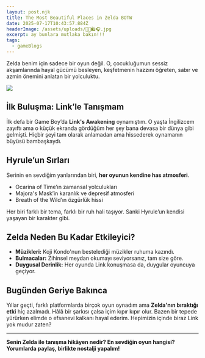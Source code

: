```yaml
---
layout: post.njk
title: The Most Beautiful Places in Zelda BOTW
date: 2025-07-17T10:43:57.884Z
headerImage: /assets/uploads/🎀🧸🛍️🎧.jpg
excerpt: ay bunlara mutlaka bakın!!!
tags:
  - gameBlogs
---
```

Zelda benim için sadece bir oyun değil. O, çocukluğumun sessiz akşamlarında hayal gücümü besleyen, keşfetmenin hazzını öğreten, sabır ve azmin önemini anlatan bir yolculuktu.

![](/assets/uploads/🎀🧸🛍️🎧.jpg)

## İlk Buluşma: Link’le Tanışmam

İlk defa bir Game Boy’da **Link's Awakening** oynamıştım. O yaşta İngilizcem zayıftı ama o küçük ekranda gördüğüm her şey bana devasa bir dünya gibi gelmişti. Hiçbir şeyi tam olarak anlamadan ama hissederek oynamanın büyüsü bambaşkaydı.

## Hyrule’un Sırları

Serinin en sevdiğim yanlarından biri, **her oyunun kendine has atmosferi**.  

* Ocarina of Time’ın zamansal yolculukları  
* Majora's Mask’in karanlık ve depresif atmosferi  
* Breath of the Wild’ın özgürlük hissi  

Her biri farklı bir tema, farklı bir ruh hali taşıyor. Sanki Hyrule’un kendisi yaşayan bir karakter gibi.

## Zelda Neden Bu Kadar Etkileyici?

* **Müzikleri:** Koji Kondo'nun bestelediği müzikler ruhuma kazındı.  
* **Bulmacalar:** Zihinsel meydan okumayı seviyorsanız, tam size göre.  
* **Duygusal Derinlik:** Her oyunda Link konuşmasa da, duygular oyuncuya geçiyor.

## Bugünden Geriye Bakınca

Yıllar geçti, farklı platformlarda birçok oyun oynadım ama **Zelda'nın bıraktığı etki** hiç azalmadı. Hâlâ bir şarkısı çalsa içim kıpır kıpır olur. Bazen bir tepede yürürken elimde o efsanevi kalkanı hayal ederim. Hepimizin içinde biraz Link yok mudur zaten?

- - -

**Senin Zelda ile tanışma hikâyen nedir? En sevdiğin oyun hangisi? Yorumlarda paylaş, birlikte nostalji yapalım!**